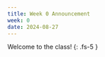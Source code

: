 ```yaml
---
title: Week 0 Announcement
week: 0
date: 2024-08-27
---
```


Welcome to the class!
{: .fs-5 }
